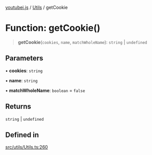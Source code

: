 [youtubei.js](../../../README.md) / [Utils](../README.md) / getCookie

# Function: getCookie()

> **getCookie**(`cookies`, `name`, `matchWholeName`): `string` \| `undefined`

## Parameters

• **cookies**: `string`

• **name**: `string`

• **matchWholeName**: `boolean` = `false`

## Returns

`string` \| `undefined`

## Defined in

[src/utils/Utils.ts:260](https://github.com/LuanRT/YouTube.js/blob/af92984523f90200a18314b94478a2697c9deab0/src/utils/Utils.ts#L260)

